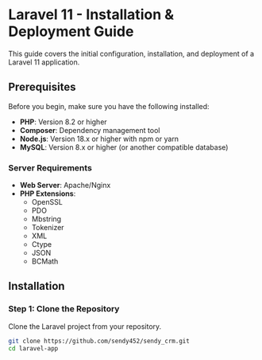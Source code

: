 # Laravel 11 - Installation & Deployment Guide

This guide covers the initial configuration, installation, and deployment of a Laravel 11 application.

## Prerequisites

Before you begin, make sure you have the following installed:

- **PHP**: Version 8.2 or higher
- **Composer**: Dependency management tool
- **Node.js**: Version 18.x or higher with npm or yarn
- **MySQL**: Version 8.x or higher (or another compatible database)

### Server Requirements

- **Web Server**: Apache/Nginx
- **PHP Extensions**:
  - OpenSSL
  - PDO
  - Mbstring
  - Tokenizer
  - XML
  - Ctype
  - JSON
  - BCMath

## Installation

### Step 1: Clone the Repository

Clone the Laravel project from your repository.

```bash
git clone https://github.com/sendy452/sendy_crm.git
cd laravel-app